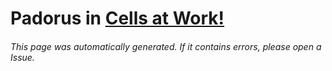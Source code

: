 # Padorus in [Cells at Work!](https://myanimelist.net/manga/91641/Hataraku_Saibou)

###### This page was automatically generated. If it contains errors, please open a Issue.
